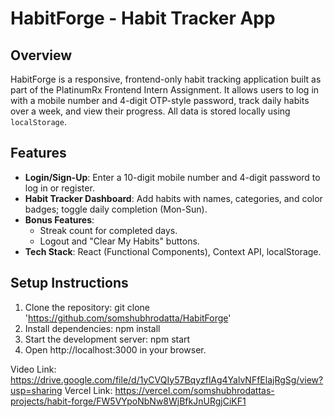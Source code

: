 # HabitForge - Habit Tracker App

## Overview
HabitForge is a responsive, frontend-only habit tracking application built as part of the PlatinumRx Frontend Intern Assignment. It allows users to log in with a mobile number and 4-digit OTP-style password, track daily habits over a week, and view their progress. All data is stored locally using `localStorage`.

## Features
- **Login/Sign-Up**: Enter a 10-digit mobile number and 4-digit password to log in or register.
- **Habit Tracker Dashboard**: Add habits with names, categories, and color badges; toggle daily completion (Mon-Sun).
- **Bonus Features**:
  - Streak count for completed days.
  - Logout and "Clear My Habits" buttons.
- **Tech Stack**: React (Functional Components), Context API, localStorage.

## Setup Instructions
1. Clone the repository: git clone 'https://github.com/somshubhrodatta/HabitForge'
2. Install dependencies: npm install
3. Start the development server: npm start
4. Open http://localhost:3000 in your browser.

Video Link: https://drive.google.com/file/d/1yCVQIy57BqyzflAg4YalvNFfElajRgSg/view?usp=sharing
Vercel Link: https://vercel.com/somshubhrodattas-projects/habit-forge/FW5VYpoNbNw8WjBfkJnURgjCiKF1
